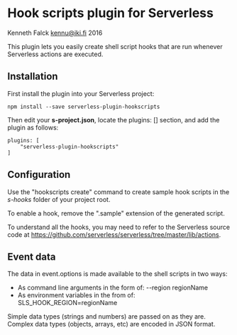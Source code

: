 # Hook scripts plugin for Serverless
Kenneth Falck <kennu@iki.fi> 2016

This plugin lets you easily create shell script hooks that are run whenever
Serverless actions are executed.

## Installation

First install the plugin into your Serverless project:

    npm install --save serverless-plugin-hookscripts

Then edit your **s-project.json**, locate the plugins: [] section, and add
the plugin as follows:

    plugins: [
        "serverless-plugin-hookscripts"
    ]

## Configuration

Use the "hookscripts create" command to create sample hook scripts in the *s-hooks*
folder of your project root.

To enable a hook, remove the ".sample" extension of the generated script.

To understand all the hooks, you may need to refer to the Serverless source code
at https://github.com/serverless/serverless/tree/master/lib/actions.

## Event data

The data in event.options is made available to the shell scripts in two ways:

* As command line arguments in the form of: --region regionName
* As environment variables in the from of: SLS_HOOK_REGION=regionName

Simple data types (strings and numbers) are passed on as they are.
Complex data types (objects, arrays, etc) are encoded in JSON format.
